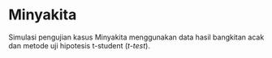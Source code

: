 # Minyakita
Simulasi pengujian kasus Minyakita menggunakan data hasil bangkitan acak dan metode uji hipotesis t-student (_t-test_).
